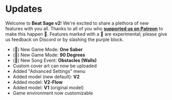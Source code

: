 # Updates

Welcome to **Beat Sage v2**! We're excited to share a plethora of new features with you all. Thanks to all of you who **[supported us on Patreon](https://www.patreon.com/beatsage)** to make this happen 💟. Features marked with a 🧪 are experimental; please give us feedback on Discord or by slashing the purple block.
* (🧪) New Game Mode: **One Saber**
* (🧪) New Game Mode: **90 Degrees**
* (🧪) New Song Event: **Obstacles (Walls)**
* Custom cover art can now be uploaded
* Added "Advanced Settings" menu
* Added model (new default): **V2**
* Added model: **V2-Flow**
* Added model: **V1** (original model)
* Game environment now customizable
